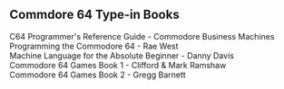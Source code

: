 ## Commdore 64 Type-in Books  

C64 Programmer's Reference Guide - Commodore Business Machines  
Programming the Commodore 64 - Rae West  
Machine Language for the Absolute Beginner - Danny Davis  
Commodore 64 Games Book 1 - Clifford & Mark Ramshaw  
Commodore 64 Games Book 2 - Gregg Barnett 
